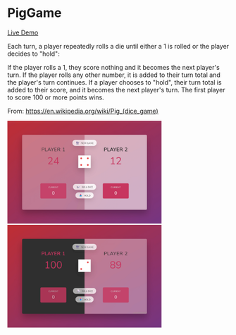 # PigGame

[Live Demo](https://lemonrick.github.io/piggame/)

Each turn, a player repeatedly rolls a die until either a 1 is rolled or the player decides to "hold":

If the player rolls a 1, they score nothing and it becomes the next player's turn. If the player rolls any other number, it is added to their turn total and the player's turn continues. If a player chooses to "hold", their turn total is added to their score, and it becomes the next player's turn. The first player to score 100 or more points wins. 

From: https://en.wikipedia.org/wiki/Pig_(dice_game)

<!-- Demo: https://www.mcode.sk/projekty/piggame/ -->

<p>
<img src="img/image60.png" width="350"/>
&nbsp;
<img src="img/image64.png" width="350"/>
</p>
